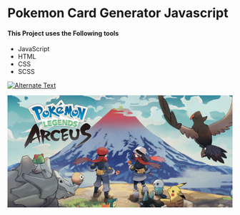 # Pokemon Card Generator Javascript

#### This Project uses the Following tools

- JavaScript
- HTML
- CSS
- SCSS

[![Alternate Text]({img\pokiImage.jpg})]({https://youtu.be/_JUSpgchD1I?list=PLNCevxogE3fiLT6bEObGeVfHVLnttptKv} "Link Title")

![Drag Racing](img/pokiImage.jpg)
